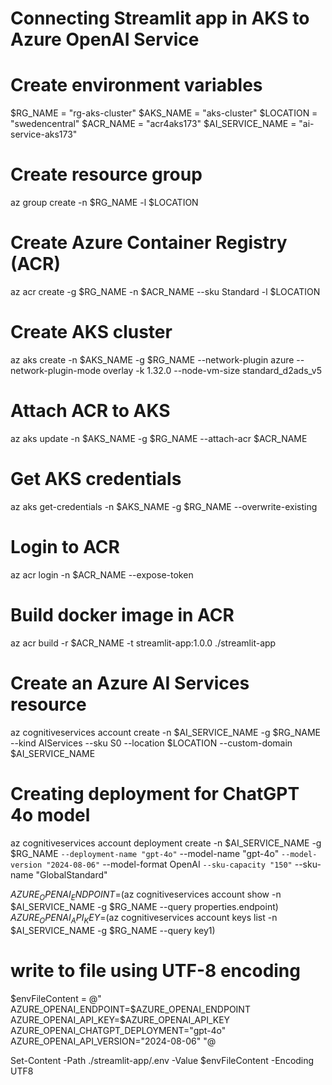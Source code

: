# Connecting Streamlit app in AKS to Azure OpenAI Service

# Create environment variables
$RG_NAME = "rg-aks-cluster"
$AKS_NAME = "aks-cluster"
$LOCATION = "swedencentral"
$ACR_NAME = "acr4aks173"
$AI_SERVICE_NAME = "ai-service-aks173"

# Create resource group
az group create -n $RG_NAME -l $LOCATION

# Create Azure Container Registry (ACR)
az acr create -g $RG_NAME -n $ACR_NAME --sku Standard -l $LOCATION

# Create AKS cluster
az aks create -n $AKS_NAME -g $RG_NAME --network-plugin azure --network-plugin-mode overlay -k 1.32.0 --node-vm-size standard_d2ads_v5

# Attach ACR to AKS
az aks update -n $AKS_NAME -g $RG_NAME --attach-acr $ACR_NAME

# Get AKS credentials
az aks get-credentials -n $AKS_NAME -g $RG_NAME --overwrite-existing

# Login to ACR
az acr login -n $ACR_NAME --expose-token

# Build docker image in ACR
az acr build -r $ACR_NAME -t streamlit-app:1.0.0 ./streamlit-app

# Create an Azure AI Services resource
az cognitiveservices account create -n $AI_SERVICE_NAME -g $RG_NAME --kind AIServices --sku S0 --location $LOCATION --custom-domain $AI_SERVICE_NAME

# Creating deployment for ChatGPT 4o model
az cognitiveservices account deployment create -n $AI_SERVICE_NAME -g $RG_NAME `
    --deployment-name "gpt-4o" `
    --model-name "gpt-4o" `
    --model-version "2024-08-06" `
    --model-format OpenAI `
    --sku-capacity "150" `
    --sku-name "GlobalStandard"

$AZURE_OPENAI_ENDPOINT=$(az cognitiveservices account show -n $AI_SERVICE_NAME -g $RG_NAME --query properties.endpoint)
$AZURE_OPENAI_API_KEY=$(az cognitiveservices account keys list -n $AI_SERVICE_NAME -g $RG_NAME --query key1)

# write to file using UTF-8 encoding
$envFileContent = @"
AZURE_OPENAI_ENDPOINT=$AZURE_OPENAI_ENDPOINT
AZURE_OPENAI_API_KEY=$AZURE_OPENAI_API_KEY
AZURE_OPENAI_CHATGPT_DEPLOYMENT="gpt-4o"
AZURE_OPENAI_API_VERSION="2024-08-06"
"@

Set-Content -Path ./streamlit-app/.env -Value $envFileContent -Encoding UTF8
